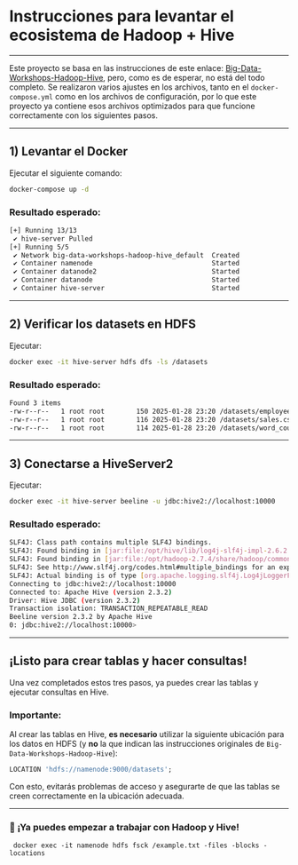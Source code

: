 # Instrucciones para levantar el ecosistema de Hadoop + Hive

---

Este proyecto se basa en las instrucciones de este enlace:
[Big-Data-Workshops-Hadoop-Hive](https://jcarriolaa.github.io/Big-Data-Workshops-Hadoop-Hive/),
pero, como es de esperar, no está del todo completo. Se realizaron varios ajustes en los archivos,
tanto en el `docker-compose.yml` como en los archivos de configuración, por lo que este
proyecto ya contiene esos archivos optimizados para que funcione correctamente con los siguientes pasos.

---

## 1) Levantar el Docker

Ejecutar el siguiente comando:
```sh
docker-compose up -d
```

### Resultado esperado:
```sh
[+] Running 13/13
 ✔ hive-server Pulled
[+] Running 5/5
 ✔ Network big-data-workshops-hadoop-hive_default  Created
 ✔ Container namenode                              Started
 ✔ Container datanode2                             Started
 ✔ Container datanode                              Started
 ✔ Container hive-server                           Started  
```

---

## 2) Verificar los datasets en HDFS

Ejecutar:
```sh
docker exec -it hive-server hdfs dfs -ls /datasets
```

### Resultado esperado:
```sh
Found 3 items
-rw-r--r--   1 root root        150 2025-01-28 23:20 /datasets/employees.csv
-rw-r--r--   1 root root        116 2025-01-28 23:20 /datasets/sales.csv
-rw-r--r--   1 root root        114 2025-01-28 23:20 /datasets/word_count.txt
```

---

## 3) Conectarse a HiveServer2

Ejecutar:
```sh
docker exec -it hive-server beeline -u jdbc:hive2://localhost:10000
```

### Resultado esperado:
```sh
SLF4J: Class path contains multiple SLF4J bindings.
SLF4J: Found binding in [jar:file:/opt/hive/lib/log4j-slf4j-impl-2.6.2.jar!/org/slf4j/impl/StaticLoggerBinder.class]
SLF4J: Found binding in [jar:file:/opt/hadoop-2.7.4/share/hadoop/common/lib/slf4j-log4j12-1.7.10.jar!/org/slf4j/impl/StaticLoggerBinder.class]
SLF4J: See http://www.slf4j.org/codes.html#multiple_bindings for an explanation.
SLF4J: Actual binding is of type [org.apache.logging.slf4j.Log4jLoggerFactory]
Connecting to jdbc:hive2://localhost:10000
Connected to: Apache Hive (version 2.3.2)
Driver: Hive JDBC (version 2.3.2)
Transaction isolation: TRANSACTION_REPEATABLE_READ
Beeline version 2.3.2 by Apache Hive
0: jdbc:hive2://localhost:10000>
```

---

## ¡Listo para crear tablas y hacer consultas!

Una vez completados estos tres pasos, ya puedes crear las tablas y ejecutar consultas en Hive.

### **Importante:**

Al crear las tablas en Hive, **es necesario** utilizar la siguiente ubicación para los datos en HDFS (y **no** la que indican las instrucciones originales de `Big-Data-Workshops-Hadoop-Hive`):

```sql
LOCATION 'hdfs://namenode:9000/datasets';
```

Con esto, evitarás problemas de acceso y asegurarte de que las tablas se creen correctamente en la ubicación adecuada.

---

### 🚀 ¡Ya puedes empezar a trabajar con Hadoop y Hive!

```
 docker exec -it namenode hdfs fsck /example.txt -files -blocks -locations
```
